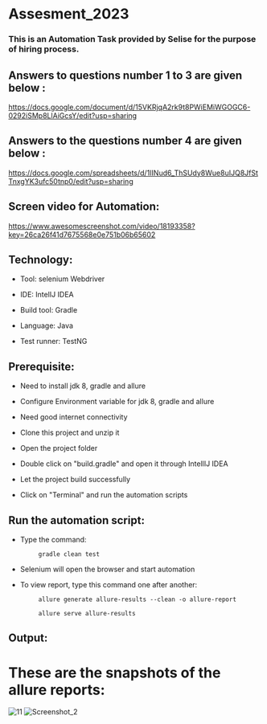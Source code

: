 # Assesment_2023

### This is an Automation Task provided by Selise for the purpose of hiring process.

## Answers to questions number 1 to 3 are given below : 

https://docs.google.com/document/d/15VKRjqA2rk9t8PWiEMiWGOGC6-0292iSMp8LlAiGcsY/edit?usp=sharing  


## Answers to the questions number 4 are given below : 

https://docs.google.com/spreadsheets/d/1IINud6_ThSUdy8Wue8uIJQ8JfStTnxgYK3ufc50tnp0/edit?usp=sharing 

## Screen video for Automation:

https://www.awesomescreenshot.com/video/18193358?key=26ca26f41d7675568e0e751b06b65602 

## Technology:

- Tool: selenium Webdriver

- IDE: IntelIJ IDEA

- Build tool: Gradle

- Language: Java

- Test runner: TestNG

## Prerequisite:

- Need to install jdk 8, gradle and allure

- Configure Environment variable for jdk 8, gradle and allure
- Need good internet connectivity

- Clone this project and unzip it

- Open the project folder

- Double click on "build.gradle" and open it through IntellIJ IDEA

- Let the project build successfully

- Click on "Terminal" and run the automation scripts

## Run the automation script:

- Type the command:

           gradle clean test
      
- Selenium will open the browser and start automation

- To view report, type this command one after another:

           allure generate allure-results --clean -o allure-report
        
           allure serve allure-results
 
 ## Output:
 
 # These are the snapshots of the allure reports:
 
 ![11](https://github.com/Mamun104/Assesment_2023/assets/78067017/dd1d9c0d-88ec-448f-a99c-1a50377ea9e8)
![Screenshot_2](https://github.com/Mamun104/Assesment_2023/assets/78067017/2cc22050-2c09-47e5-8249-49189701ff71)



